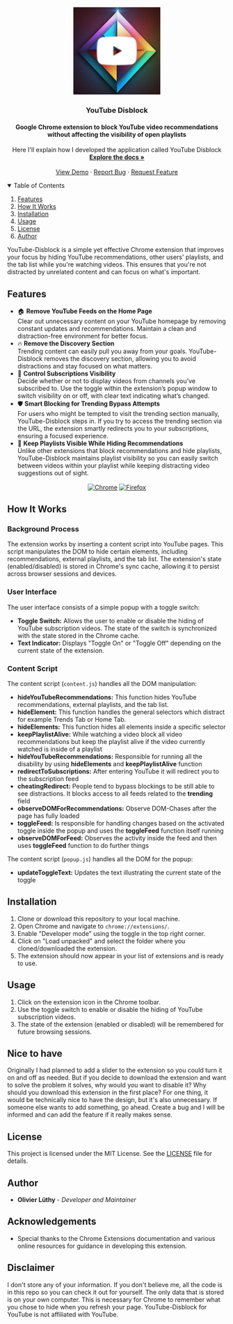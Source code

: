 <!-- PROJECT LOGO -->
[link-chrome]: https://chromewebstore.google.com/detail/youtube-disblock/ikhkekdjdjpklbpmgloalpapjgfolheh "Chrome Web Store"
[link-firefox]: https://addons.mozilla.org/en-US/firefox/addon/youtube-disblock "Firefox Addons"
<br />
<p align="center">
  <a href="github.com/Olivier_Luethy/TackPad.git">
    <img src="icon/icon.png" alt="Logo" width="200" height="200">
  </a>

  <h3 align="center">YouTube Disblock</h3>
  <h4 align="center">Google Chrome extension to block YouTube video recommendations without affecting the visibility of open playlists</h4>

  <p align="center">
    Here I'll explain how I developed the application called YouTube Disblock
    <br />
    <a href="github.com/olivierluethy/YouTube-Disblock/blob/master/README.md"><strong>Explore the docs »</strong></a>
    <br />
    <br />
    <a href="https://github.com/olivierluethy/YouTube-Disblock/">View Demo</a>
    ·
    <a href="https://github.com/olivierluethy/YouTube-Disblock/issues">Report Bug</a>
    ·
    <a href="https://github.com/olivierluethy/YouTube-Disblock/issues">Request Feature</a>
  </p>
</p>

<!-- TABLE OF CONTENTS -->
<details open="open">
  <summary>Table of Contents</summary>
  <ol>
    <li>
      <a href="#features">Features</a>
    </li>
    <li>
      <a href="#how-it-works">How It Works</a>
    </li>
    <li>
      <a href="#installation">Installation</a>
    </li>
    <li>
      <a href="#usage">Usage</a>
    </li>
    <li>
      <a href="#license">License</a>
    </li>
    <li>
      <a href="#author">Author</a>
    </li>
  </ol>
</details>

YouTube-Disblock is a simple yet effective Chrome extension that improves your focus by hiding YouTube recommendations, other users' playlists, and the tab list while you're watching videos. This ensures that you're not distracted by unrelated content and can focus on what's important.

## Features

- 🏠 **Remove YouTube Feeds on the Home Page**  
  Clear out unnecessary content on your YouTube homepage by removing constant updates and recommendations. Maintain a clean and distraction-free environment for better focus.<br>
- 🔥 **Remove the Discovery Section**  
  Trending content can easily pull you away from your goals. YouTube-Disblock removes the discovery section, allowing you to avoid distractions and stay focused on what matters.<br>
- 🔔 **Control Subscriptions Visibility**  
  Decide whether or not to display videos from channels you’ve subscribed to. Use the toggle within the extension’s popup window to switch visibility on or off, with clear text indicating what’s changed.<br>
- 🛡️ **Smart Blocking for Trending Bypass Attempts**  
  For users who might be tempted to visit the trending section manually, YouTube-Disblock steps in. If you try to access the trending section via the URL, the extension smartly redirects you to your subscriptions, ensuring a focused experience.<br>
- 🎥 **Keep Playlists Visible While Hiding Recommendations**  
  Unlike other extensions that block recommendations and hide playlists, YouTube-Disblock maintains playlist visibility so you can easily switch between videos within your playlist while keeping distracting video suggestions out of sight.

<div align="center">

[<img src="https://user-images.githubusercontent.com/574142/232173820-eea32262-2b0f-4ec6-8a38-b1c872981d75.png" height="67" alt="Chrome" valign="middle">][link-chrome]
[<img src="https://user-images.githubusercontent.com/574142/232173822-af2e660f-11df-4d6c-a71b-0e92e9be543f.png" height="67" alt="Firefox" valign="middle">][link-firefox]

</div>


## How It Works

### Background Process

The extension works by inserting a content script into YouTube pages. This script manipulates the DOM to hide certain elements, including recommendations, external playlists, and the tab list. The extension's state (enabled/disabled) is stored in Chrome's sync cache, allowing it to persist across browser sessions and devices.

### User Interface

The user interface consists of a simple popup with a toggle switch:

- **Toggle Switch:** Allows the user to enable or disable the hiding of YouTube subscription videos. The state of the switch is synchronized with the state stored in the Chrome cache.
- **Text Indicator:** Displays "Toggle On" or "Toggle Off" depending on the current state of the extension.

### Content Script

The content script (`content.js`) handles all the DOM manipulation:

- **hideYouTubeRecommendations:** This function hides YouTube recommendations, external playlists, and the tab list.
- **hideElement:** This function handles the general selectors which distract for example Trends Tab or Home Tab.
- **hideElements:** This function hides all elements inside a specific selector
- **keepPlaylistAlive:** While watching a video block all video recommendations but keep the playlist alive if the video currently watched is inside of a playlist
- **hideYouTubeRecommendations:** Responsible for running all the disability by using **hideElements** and **keepPlaylistAlive** function
- **redirectToSubscriptions:** After entering YouTube it will redirect you to the subscription feed
- **cheatingRedirect:** People tend to bypass blockings to be still able to see distractions. It blocks access to all feeds related to the **trending** field
- **observeDOMForRecommendations:** Observe DOM-Chases after the page has fully loaded
- **toggleFeed:** Is responsible for handling changes based on the activated toggle inside the popup and uses the **toggleFeed** function itself running
- **observeDOMForFeed:** Observes the activity inside the feed and then uses **toggleFeed** function to do further things

The content script (`popup.js`) handles all the DOM for the popup:

- **updateToggleText:** Updates the text illustrating the current state of the toggle

## Installation

1. Clone or download this repository to your local machine.
2. Open Chrome and navigate to `chrome://extensions/`.
3. Enable "Developer mode" using the toggle in the top right corner.
4. Click on "Load unpacked" and select the folder where you cloned/downloaded the extension.
5. The extension should now appear in your list of extensions and is ready to use.

## Usage

1. Click on the extension icon in the Chrome toolbar.
2. Use the toggle switch to enable or disable the hiding of YouTube subscription videos.
3. The state of the extension (enabled or disabled) will be remembered for future browsing sessions.

## Nice to have

Originally I had planned to add a slider to the extension so you could turn it on and off as needed. But if you decide to download the extension and want to solve the problem it solves, why would you want to disable it? Why should you download this extension in the first place? For one thing, it would be technically nice to have the design, but it's also unnecessary. If someone else wants to add something, go ahead. Create a bug and I will be informed and can add the feature if it really makes sense.

## License

This project is licensed under the MIT License. See the [LICENSE](LICENSE) file for details.

## Author

- **Olivier Lüthy** - _Developer and Maintainer_

## Acknowledgements

- Special thanks to the Chrome Extensions documentation and various online resources for guidance in developing this extension.

## Disclaimer

I don't store any of your information. If you don't believe me, all the code is in this repo so you can check it out for yourself. The only data that is stored is on your own computer. This is necessary for Chrome to remember what you chose to hide when you refresh your page.
YouTube-Disblock for YouTube is not affiliated with YouTube.
